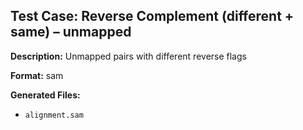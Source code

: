 ## Test Case: Reverse Complement (different + same) – unmapped

**Description:** Unmapped pairs with different reverse flags

**Format:** sam

**Generated Files:**
- `alignment.sam`
